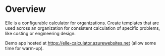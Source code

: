 # Overview

Elle is a configurable calculator for organizations. Create templates that are used across an organization for consistent calculation of specific problems, like costing or engineering design.

Demo app hosted at https://elle-calculator.azurewebsites.net (allow some time for warm-up).